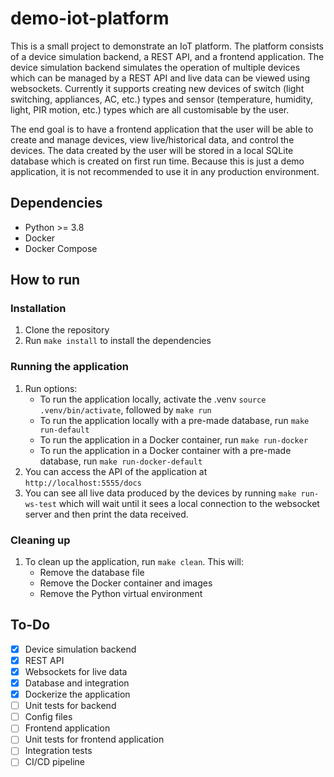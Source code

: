 # demo-iot-platform
This is a small project to demonstrate an IoT platform. The platform consists of a device simulation backend, a REST API, and a frontend application. The device simulation backend simulates the operation of multiple devices which can be managed by a REST API and live data can be viewed using websockets. Currently it supports creating new devices of switch (light switching, appliances, AC, etc.) types and sensor (temperature, humidity, light, PIR motion, etc.) types which are all customisable by the user. 

The end goal is to have a frontend application that the user will be able to create and manage devices, view live/historical data, and control the devices. The data created by the user will be stored in a local SQLite database which is created on first run time. Because this is just a demo application, it is not recommended to use it in any production environment.

## Dependencies
- Python >= 3.8
- Docker
- Docker Compose

## How to run
### Installation
1. Clone the repository
2. Run `make install` to install the dependencies
### Running the application
1. Run options:
    - To run the application locally, activate the .venv `source .venv/bin/activate`, followed by `make run`
    - To run the application locally with a pre-made database, run `make run-default`
    - To run the application in a Docker container, run `make run-docker`
    - To run the application in a Docker container with a pre-made database, run `make run-docker-default`
2. You can access the API of the application at `http://localhost:5555/docs`
3. You can see all live data produced by the devices by running `make run-ws-test` which will wait until it sees a local connection to the websocket server and then print the data received.
### Cleaning up
1. To clean up the application, run `make clean`. This will:
    - Remove the database file
    - Remove the Docker container and images
    - Remove the Python virtual environment

## To-Do
- [x] Device simulation backend
- [x] REST API
- [x] Websockets for live data
- [x] Database and integration
- [x] Dockerize the application
- [ ] Unit tests for backend
- [ ] Config files
- [ ] Frontend application
- [ ] Unit tests for frontend application
- [ ] Integration tests
- [ ] CI/CD pipeline
